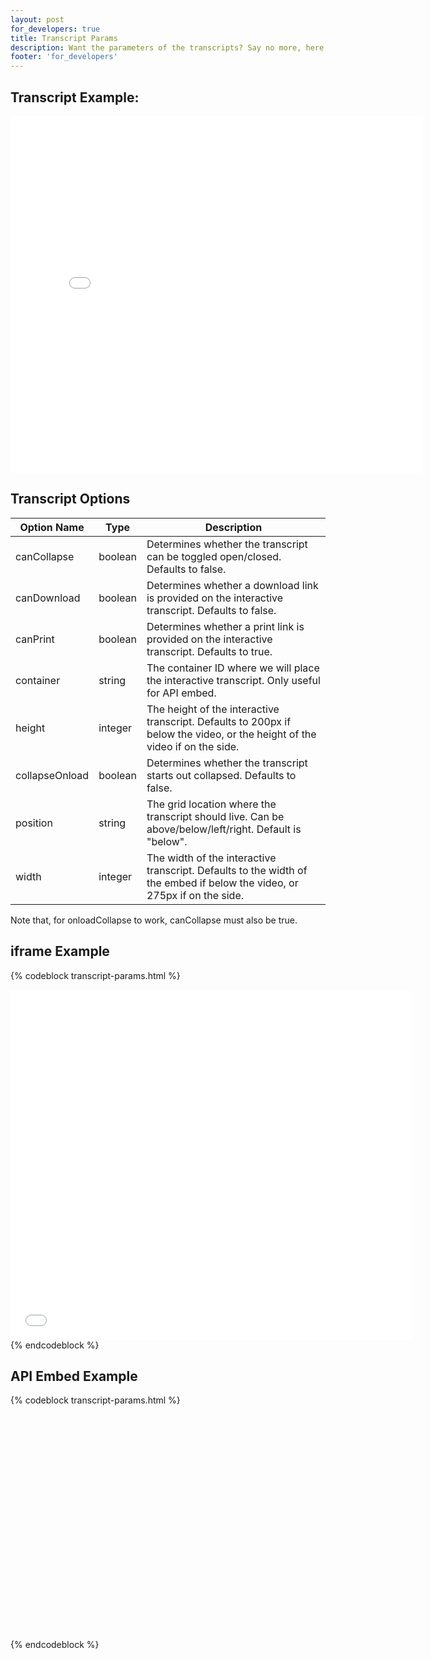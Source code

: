 ```yaml
---
layout: post
for_developers: true
title: Transcript Params
description: Want the parameters of the transcripts? Say no more, here they are!
footer: 'for_developers'
---
```


## Transcript Example:

<div class="video_embed">
  <iframe src="//fast.wistia.net/embed/iframe/e9daad32af?plugin%5Btranscript-v2%5D%5Bposition%5D=below" allowtransparency="true" frameborder="0" scrolling="no" class="wistia_embed" name="wistia_embed" width="660" height="571"></iframe>
</div>

## Transcript Options

 Option Name    | Type    | Description
 -----------    | ----    | ----------------------------------------------------------------------------------------------------------------------------
 canCollapse    | boolean | Determines whether the transcript can be toggled open/closed. Defaults to false.
 canDownload    | boolean | Determines whether a download link is provided on the interactive transcript. Defaults to false.
 canPrint       | boolean | Determines whether a print link is provided on the interactive transcript. Defaults to true.
 container      | string  | The container ID where we will place the interactive transcript. Only useful for API embed.
 height         | integer | The height of the interactive transcript. Defaults to 200px if below the video, or the height of the video if on the side.
 collapseOnload | boolean | Determines whether the transcript starts out collapsed. Defaults to false.
 position       | string  | The grid location where the transcript should live. Can be above/below/left/right. Default is "below".
 width          | integer | The width of the interactive transcript. Defaults to the width of the embed if below the video, or 275px if on the side.

Note that, for <span class="code">onloadCollapse</span> to work, <span class="code">canCollapse</span> must also be true.

## iframe Example

{% codeblock transcript-params.html %}
<iframe src="//fast.wistia.net/embed/iframe/abcde12345
  ?plugin%5Btranscript-v2%5D%5Bposition%5D=below&plugin%5Btranscript-v2%5D%5Bheight%5D=300
  &plugin%5Btranscript-v2%5D%5BcanDownload%5D=true" 
  allowtransparency="true" frameborder="0" scrolling="no" 
  class="wistia_embed" name="wistia_embed" width="640" height="560">
</iframe>
{% endcodeblock %}

## API Embed Example

{% codeblock transcript-params.html %}
<div id="wistia_abcde12345" class="wistia_embed" style="width:640px;height:360px;">&nbsp;</div>
<script charset="ISO-8859-1" src="//fast.wistia.com/assets/external/E-v1.js"></script>
<script>
  wistiaEmbed = Wistia.embed("abcde12345", {
    plugin: {
      "transcript-v2": {
        position: "below",
        height: 300,
        canDownload: true
      }
    }
  });
</script>
{% endcodeblock %}
